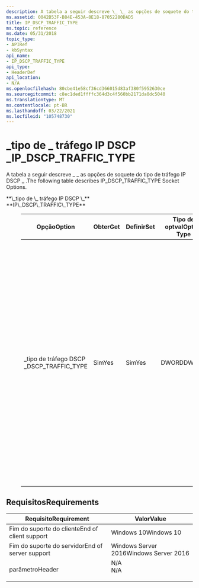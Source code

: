```yaml
---
description: A tabela a seguir descreve \_ \_ as opções de soquete do tipo de tráfego IP DSCP \_ .
ms.assetid: 0042B53F-B84E-453A-8E18-87052280DAD5
title: IP_DSCP_TRAFFIC_TYPE
ms.topic: reference
ms.date: 05/31/2018
topic_type:
- APIRef
- kbSyntax
api_name:
- IP_DSCP_TRAFFIC_TYPE
api_type:
- HeaderDef
api_location:
- N/A
ms.openlocfilehash: 80cbe41e58cf36cd366015d83af380f5952630ce
ms.sourcegitcommit: c8ec1ded1ffffc364d3c4f560bb2171da0dc5040
ms.translationtype: MT
ms.contentlocale: pt-BR
ms.lasthandoff: 03/22/2021
ms.locfileid: "105748730"
---
```

# <a name="ip_dscp_traffic_type"></a><span data-ttu-id="edde5-103">\_tipo de \_ tráfego IP DSCP \_</span><span class="sxs-lookup"><span data-stu-id="edde5-103">IP\_DSCP\_TRAFFIC\_TYPE</span></span>

<span data-ttu-id="edde5-104">A tabela a seguir descreve \_ \_ as opções de soquete do tipo de tráfego IP DSCP \_ .</span><span class="sxs-lookup"><span data-stu-id="edde5-104">The following table describes IP\_DSCP\_TRAFFIC\_TYPE Socket Options.</span></span>

<dl> <span data-ttu-id="edde5-105"><dt><span id="IP_DSCP_TRAFFIC_TYPE"></span><span id="ip_dscp_traffic_type"></span>**\_tipo de \_ tráfego IP DSCP \_**</dt> </span><span class="sxs-lookup"><span data-stu-id="edde5-105"><dt><span id="IP_DSCP_TRAFFIC_TYPE"></span><span id="ip_dscp_traffic_type"></span>**IP\_DSCP\_TRAFFIC\_TYPE**</dt> </span></span><dd> <dl> <dt> 

| <span data-ttu-id="edde5-106">Opção</span><span class="sxs-lookup"><span data-stu-id="edde5-106">Option</span></span>              | <span data-ttu-id="edde5-107">Obter</span><span class="sxs-lookup"><span data-stu-id="edde5-107">Get</span></span> | <span data-ttu-id="edde5-108">Definir</span><span class="sxs-lookup"><span data-stu-id="edde5-108">Set</span></span> | <span data-ttu-id="edde5-109">Tipo de optval</span><span class="sxs-lookup"><span data-stu-id="edde5-109">Optval Type</span></span> | <span data-ttu-id="edde5-110">Descrição</span><span class="sxs-lookup"><span data-stu-id="edde5-110">Description</span></span>                                                                                                                                                                                                                                                                                                                                      |
|---------------------|-----|-----|-------------|--------------------------------------------------------------------------------------------------------------------------------------------------------------------------------------------------------------------------------------------------------------------------------------------------------------------------------------------------|
| <span data-ttu-id="edde5-111">\_tipo de tráfego DSCP \_</span><span class="sxs-lookup"><span data-stu-id="edde5-111">DSCP\_TRAFFIC\_TYPE</span></span> | <span data-ttu-id="edde5-112">Sim</span><span class="sxs-lookup"><span data-stu-id="edde5-112">Yes</span></span> | <span data-ttu-id="edde5-113">Sim</span><span class="sxs-lookup"><span data-stu-id="edde5-113">Yes</span></span> | <span data-ttu-id="edde5-114">DWORD</span><span class="sxs-lookup"><span data-stu-id="edde5-114">DWORD</span></span>       | <span data-ttu-id="edde5-115">Ao definir esse valor como valores definidos no **\_ \_ tipo de tráfego DSCP**, um aplicativo poderá solicitar que seus pacotes de rede sejam tratados de acordo com o tipo de serviço que está sendo solicitado.</span><span class="sxs-lookup"><span data-stu-id="edde5-115">By setting this value to values defined in **DSCP\_TRAFFIC\_TYPE**, an application will be able to ask its network packets to be treated according to the type of service being requested.</span></span> <span data-ttu-id="edde5-116">Chamadas semelhantes a [**getsockopt**](/windows/desktop/api/winsock/nf-winsock-getsockopt) podem ser usadas para obter a configuração atual para o tipo de tráfego solicitado no soquete especificado</span><span class="sxs-lookup"><span data-stu-id="edde5-116">Similarly calls to [**getsockopt**](/windows/desktop/api/winsock/nf-winsock-getsockopt) can be used to obtain the current setting for the type of traffic requested on the given socket</span></span> |



 


</dt> </dl> </dd> </dl>

## <a name="requirements"></a><span data-ttu-id="edde5-117">Requisitos</span><span class="sxs-lookup"><span data-stu-id="edde5-117">Requirements</span></span>



| <span data-ttu-id="edde5-118">Requisito</span><span class="sxs-lookup"><span data-stu-id="edde5-118">Requirement</span></span> | <span data-ttu-id="edde5-119">Valor</span><span class="sxs-lookup"><span data-stu-id="edde5-119">Value</span></span> |
|----------------------------------|--------------------------------------------------------------------------------|
| <span data-ttu-id="edde5-120">Fim do suporte do cliente</span><span class="sxs-lookup"><span data-stu-id="edde5-120">End of client support</span></span><br/> | <span data-ttu-id="edde5-121">Windows 10</span><span class="sxs-lookup"><span data-stu-id="edde5-121">Windows 10</span></span><br/>                                                          |
| <span data-ttu-id="edde5-122">Fim do suporte do servidor</span><span class="sxs-lookup"><span data-stu-id="edde5-122">End of server support</span></span><br/> | <span data-ttu-id="edde5-123">Windows Server 2016</span><span class="sxs-lookup"><span data-stu-id="edde5-123">Windows Server 2016</span></span><br/>                                                 |
| <span data-ttu-id="edde5-124">parâmetro</span><span class="sxs-lookup"><span data-stu-id="edde5-124">Header</span></span><br/>                | <dl> <span data-ttu-id="edde5-125"><dt>N/A</dt></span><span class="sxs-lookup"><span data-stu-id="edde5-125"><dt>N/A</dt></span></span> </dl> |



 

 




